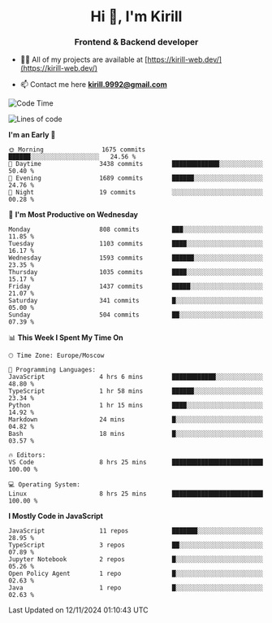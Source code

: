 <h1 align="center">Hi 👋, I'm Kirill</h1>
<h3 align="center">Frontend & Backend developer</h3>

- 👨‍💻 All of my projects are available at [https://kirill-web.dev/](https://kirill-web.dev/)

- 📫 Contact me here **kirill.9992@gmail.com**











<!--START_SECTION:waka-->
![Code Time](http://img.shields.io/badge/Code%20Time-2%2C032%20hrs%2024%20mins-blue)

![Lines of code](https://img.shields.io/badge/From%20Hello%20World%20I%27ve%20Written-4.8%20million%20lines%20of%20code-blue)

**I'm an Early 🐤** 

```text
🌞 Morning                1675 commits        ██████░░░░░░░░░░░░░░░░░░░   24.56 % 
🌆 Daytime                3438 commits        █████████████░░░░░░░░░░░░   50.40 % 
🌃 Evening                1689 commits        ██████░░░░░░░░░░░░░░░░░░░   24.76 % 
🌙 Night                  19 commits          ░░░░░░░░░░░░░░░░░░░░░░░░░   00.28 % 
```
📅 **I'm Most Productive on Wednesday** 

```text
Monday                   808 commits         ███░░░░░░░░░░░░░░░░░░░░░░   11.85 % 
Tuesday                  1103 commits        ████░░░░░░░░░░░░░░░░░░░░░   16.17 % 
Wednesday                1593 commits        ██████░░░░░░░░░░░░░░░░░░░   23.35 % 
Thursday                 1035 commits        ████░░░░░░░░░░░░░░░░░░░░░   15.17 % 
Friday                   1437 commits        █████░░░░░░░░░░░░░░░░░░░░   21.07 % 
Saturday                 341 commits         █░░░░░░░░░░░░░░░░░░░░░░░░   05.00 % 
Sunday                   504 commits         ██░░░░░░░░░░░░░░░░░░░░░░░   07.39 % 
```


📊 **This Week I Spent My Time On** 

```text
🕑︎ Time Zone: Europe/Moscow

💬 Programming Languages: 
JavaScript               4 hrs 6 mins        ████████████░░░░░░░░░░░░░   48.80 % 
TypeScript               1 hr 58 mins        ██████░░░░░░░░░░░░░░░░░░░   23.34 % 
Python                   1 hr 15 mins        ████░░░░░░░░░░░░░░░░░░░░░   14.92 % 
Markdown                 24 mins             █░░░░░░░░░░░░░░░░░░░░░░░░   04.82 % 
Bash                     18 mins             █░░░░░░░░░░░░░░░░░░░░░░░░   03.57 % 

🔥 Editors: 
VS Code                  8 hrs 25 mins       █████████████████████████   100.00 % 

💻 Operating System: 
Linux                    8 hrs 25 mins       █████████████████████████   100.00 % 
```

**I Mostly Code in JavaScript** 

```text
JavaScript               11 repos            ███████░░░░░░░░░░░░░░░░░░   28.95 % 
TypeScript               3 repos             ██░░░░░░░░░░░░░░░░░░░░░░░   07.89 % 
Jupyter Notebook         2 repos             █░░░░░░░░░░░░░░░░░░░░░░░░   05.26 % 
Open Policy Agent        1 repo              █░░░░░░░░░░░░░░░░░░░░░░░░   02.63 % 
Java                     1 repo              █░░░░░░░░░░░░░░░░░░░░░░░░   02.63 % 
```




 Last Updated on 12/11/2024 01:10:43 UTC
<!--END_SECTION:waka-->
